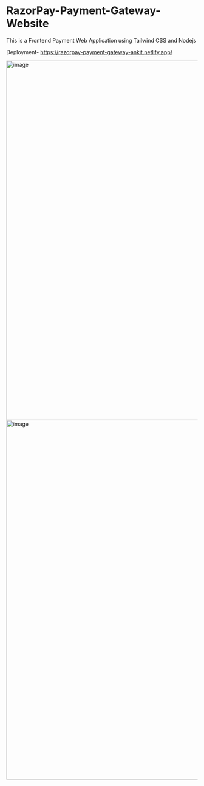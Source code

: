 # RazorPay-Payment-Gateway-Website
This is a Frontend Payment Web Application using Tailwind CSS and Nodejs

Deployment-
https://razorpay-payment-gateway-ankit.netlify.app/

<img width="945" alt="image" src="https://github.com/ankitanshumanmohapatra/RazorPay-Payment-Gateway-Website/assets/122162103/442fc38f-85fc-4846-98da-f0c23facbf06">

<img width="946" alt="image" src="https://github.com/ankitanshumanmohapatra/RazorPay-Payment-Gateway-Website/assets/122162103/50c23747-babc-4249-ae33-ef137c09129e">

